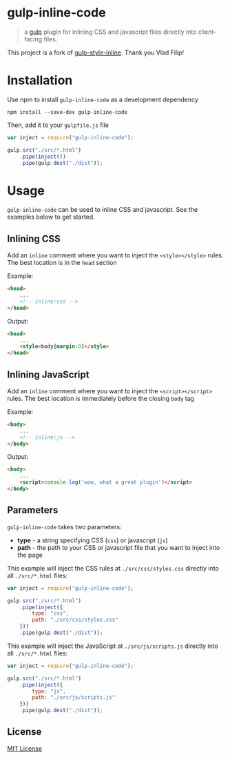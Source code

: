 
# gulp-inline-code

> a [gulp](https://github.com/wearefractal/gulp) plugin for inlining CSS and javascript files directly into client-facing files.

This project is a fork of [gulp-style-inline](https://github.com/vladfilipro/gulp-style-inject). Thank you Vlad Filip!

# Installation

Use npm to install `gulp-inline-code` as a development dependency

```shell
npm install --save-dev gulp-inline-code
```

Then, add it to your `gulpfile.js` file

```javascript
var inject = require("gulp-inline-code");

gulp.src("./src/*.html")
	.pipe(inject())
	.pipe(gulp.dest("./dist"));
```

# Usage
`gulp-inline-code` can be used to inline CSS and javascript. See the examples below to get started.

## Inlining CSS
Add an `inline` comment where you want to inject the `<style></style>` rules. The best location is in the `head` section

Example:
```html
<head>
	...
	<!-- inline:css -->
</head>
```
Output:
```html
<head>
	...
	<style>body{margin:0}</style>
</head>
```

## Inlining JavaScript
Add an `inline` comment where you want to inject the `<script></script>` rules. The best location is immediately before the closing `body` tag

Example:
```html
<body>
	...
	<!-- inline:js -->
</body>
```
Output:
```html
<body>
	...
	<script>console.log('wow, what a great plugin')</script>
</body>
```

## Parameters
`gulp-inline-code` takes two parameters:

- **type** - a string specifying CSS (`css`) or javascript (`js`)
- **path** - the path to your CSS or javascript file that you want to inject into the page

This example will inject the CSS rules at `./src/css/styles.css` directly into all `./src/*.html` files:
```javascript
var inject = require("gulp-inline-code");

gulp.src("./src/*.html")
	.pipe(inject({
		type: "css",
		path: "./src/css/styles.css"
	}))
	.pipe(gulp.dest("./dist"));
```

This example will inject the JavaScript at `./src/js/scripts.js` directly into all `./src/*.html` files:
```javascript
var inject = require("gulp-inline-code");

gulp.src("./src/*.html")
	.pipe(inject({
		type: "js",
		path: "./src/js/scripts.js"
	}))
	.pipe(gulp.dest("./dist"));
```

## License

[MIT License](http://en.wikipedia.org/wiki/MIT_License)